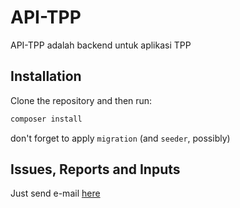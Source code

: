 # API-TPP

API-TPP adalah backend untuk aplikasi TPP

## Installation

Clone the repository and then run:

```bash
composer install
```

don't forget to apply `migration` (and `seeder`, possibly)

## Issues, Reports and Inputs
Just send e-mail [here](mailto:pdad.soetta@gmail.com)
